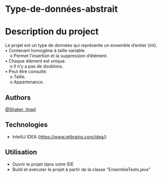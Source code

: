 # Type-de-données-abstrait

# Description du project
Le projet est un type de données qui représente un ensemble d’entier (int).  
• Contenant homogène à taille variable.  
&nbsp; &nbsp;    o Permet l’insertion et la suppression d’élément.  
• Chaque élément est unique.  
&nbsp; &nbsp;    o Il n’y a pas de doublons.  
• Peut être consulté.  
&nbsp; &nbsp;    o Taille.  
&nbsp; &nbsp;    o Appartenance.  

## Authors
[@Shaker, Imad](https://gitlab.info.uqam.ca/bouarfa.imad)

## Technologies
* IntelliJ IDEA (https://www.jetbrains.com/idea/)

## Utilisation
* Ouvrir le projet dans votre IDE
* Build et exécuter le projet à partir de la classe "EnsembleTests.java"

